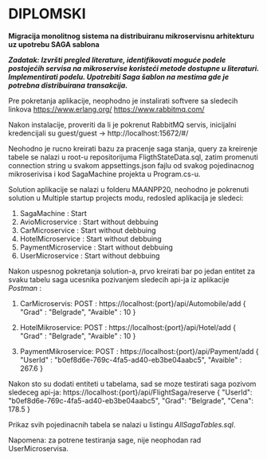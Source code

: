# **DIPLOMSKI**
**Migracija monolitnog sistema na distribuiranu mikroservisnu arhitekturu uz upotrebu SAGA sablona**

***Zadatak: Izvršti pregled literature, identifikovati moguće podele postojećih servisa na mikroservise koristeći metode dostupne u literaturi. Implementirati podelu. Upotrebiti Saga šablon na mestima gde je potrebna distribuirana transakcija.***

Pre pokretanja aplikacije, neophodno je instalirati softvere sa sledecih linkova https://www.erlang.org/ https://www.rabbitmq.com/

Nakon instalacije, proveriti da li je pokrenut RabbitMQ servis, inicijalni kredencijali su guest/guest -> http://localhost:15672/#/

Neohodno je rucno kreirati bazu za pracenje saga stanja, query za kreirenje tabele se nalazi u root-u repositorijuma FligthStateData.sql, zatim promenuti connection string u svakom appsettings.json fajlu od svakog pojedinacnog mikroserivisa i kod SagaMachine projekta u Program.cs-u.

Solution aplikacije se nalazi u folderu MAANPP20, neohodno je pokrenuti solution u Multiple startup projects modu, redosled aplikacija je sledeci:
  1. SagaMachine : Start
  2. AvioMicroservice : Start without debbuing
  3. CarMicroservice : Start without debbuing
  4. HotelMicroservice : Start without debbuing
  5. PaymentMicroservice : Start without debbuing
  6. UserMicroservice : Start without debbuing
  
Nakon uspesnog pokretanja solution-a, prvo kreirati bar po jedan entitet za svaku tabelu saga ucesnika pozivanjem sledecih api-ja iz aplikacije *Postman* :
  1. CarMicroservis:
    POST :
    https://localhost:{port}/api/Automobile/add
    {
      "Grad" : "Belgrade",
      "Avaible" : 10
    }
    
  2. HotelMikroservice:
    POST : 
    https://localhost:{port}/api/Hotel/add
    {
      "Grad" : "Belgrade",
      "Avaible" : 10
    }
  3. PaymentMikroservice: 
    POST : 
    https://localhost:{port}/api/Payment/add
    {
      "UserId" : "b0ef8d6e-769c-4fa5-ad40-eb3be04aabc5",
      "Avaible" : 267.6
    }

Nakon sto su dodati entiteti u tabelama, sad se moze testirati saga pozivom sledeceg api-ja:
  https://localhost:{port}/api/FlightSaga/reserve
  {
    "UserId": "b0ef8d6e-769c-4fa5-ad40-eb3be04aabc5",
    "Grad": "Belgrade",
    "Cena": 178.5
  }
  
Prikaz svih pojedinacnih tabela se nalazi u listingu *AllSagaTables.sql*.

Napomena: za potrene testiranja sage, nije neophodan rad UserMicroservisa.

